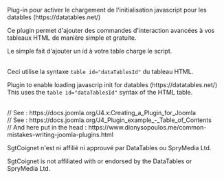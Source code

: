 <p>Plug-in pour activer le chargement de l'initialisation javascript pour les datables (https://datatables.net/)</p>
<p>Ce plugin permet d'ajouter des commandes d'interaction avancées à vos tableaux HTML de manière simple et gratuite.</p>
<p>Le simple fait d'ajouter un id à votre table charge le script.</p>
<br />Ceci utilise la syntaxe <code>table id="dataTablesId"</code> du tableau HTML.</p>
<p class="em">Plugin to enable loading javascrip init for datables (https://datatables.net/)
<br />This uses the <code>table id="dataTablesId"</code> syntax of the HTML table.</p>
<p>
<br />// See : https://docs.joomla.org/J4.x:Creating_a_Plugin_for_Joomla
<br />// See : https://docs.joomla.org/J4_Plugin_example_-_Table_of_Contents
<br />// And here put in the head : https://www.dionysopoulos.me/common-mistakes-writing-joomla-plugins.html
</p>
<p>SgtCoignet n'est ni affilié ni approuvé par DataTables ou SpryMedia Ltd.</p>
<p class="em">SgtCoignet is not affiliated with or endorsed by the DataTables or SpryMedia Ltd.</p>
